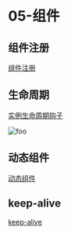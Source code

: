 # 05-组件

## 组件注册
[组件注册](https://cn.vuejs.org/v2/guide/components-registration.html#ad)  

## 生命周期
[实例生命周期钩子](https://cn.vuejs.org/v2/guide/instance.html#%E5%AE%9E%E4%BE%8B%E7%94%9F%E5%91%BD%E5%91%A8%E6%9C%9F%E9%92%A9%E5%AD%90)    

<img :src="$withBase('/img/course/lifecycle.png')" alt="foo">

## 动态组件
[动态组件](https://cn.vuejs.org/v2/guide/components.html#%E5%8A%A8%E6%80%81%E7%BB%84%E4%BB%B6) 

## keep-alive
[keep-alive](https://cn.vuejs.org/v2/api/#keep-alive)
